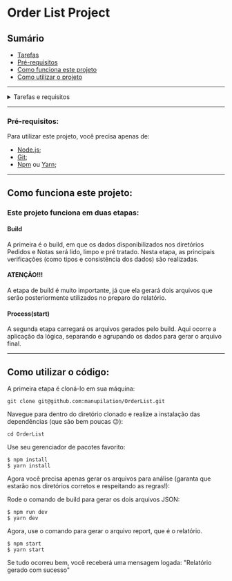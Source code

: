 # Order List Project

## Sumário

- [Tarefas](#tasks)
- [Pré-requisitos](#pré-requisitos)
- [Como funciona este projeto](#work)
- [Como utilizar o projeto](#using)

---

<details close>
  <summary id="tasks">Tarefas e requisitos</summary>

  - [x] Ler todos os arquivos de pedidos:
    - [x] Lançar erro em tipagens erradas;
    - [x] Lançar erro em repetições de numero_item;
    - [x] Lançar erro em falta de numero_item consecutivo;

  - [x] Ler todos os arquivos de notas:
    - [x] Lançar erro em tipagens erradas;
    - [x] Lançar erro em pares inexistentes;

  - [x] Identificar os pedidos pendentes:
    - [x] Lançar erro se a soma ultrapassar o limite;

  - [x] Gravar um arquivo de texto com a listagem dos pedidos pendentes:
    - [x] Informar o valor total de cada pedido;
    - [x] Informar o saldo do valor residual;

  - [x] Gravar uma lista de itens pendentes:
    - [x] Informar o número dos itens pendentes;
    - [x] Informar o saldo de quantidade;
</details>

---

### Pré-requisitos:

<p>Para utilizar este projeto, você precisa apenas de:</p>

- [Node.js](https://docs.npmjs.com/downloading-and-installing-node-js-and-npm);
- [Git](https://git-scm.com/book/pt-br/v2/Come%C3%A7ando-Instalando-o-Git);
- [Npm](https://docs.npmjs.com/downloading-and-installing-node-js-and-npm) ou [Yarn](https://yarnpkg.com/getting-started/install);

---

<h2 id='work'>Como funciona este projeto:</h2>

<h3>Este projeto funciona em duas etapas:</h3>

<h4>Build</h4>
A primeira é o build, em que os dados disponibilizados nos diretórios Pedidos e Notas será lido, limpo e pré tratado. Nesta etapa, as principais verificações (como tipos e consistência dos dados) são realizadas.

<h4>ATENÇÃO!!!</h4>

A etapa de build é muito importante, já que ela gerará dois arquivos que serão posteriormente utilizados no preparo do relatório.

<h4>Process(start)</h4>
A segunda etapa carregará os arquivos gerados pelo build. Aqui ocorre a aplicação da lógica, separando e agrupando os dados para gerar o arquivo final.

---

<h2 id='using'>Como utilizar o código:</h2>

A primeira etapa é cloná-lo em sua máquina:
```
git clone git@github.com:manupilation/OrderList.git
```

Navegue para dentro do diretório clonado e realize a instalação das dependências (que são bem poucas 😉):

```
cd OrderList
```

Use seu gerenciador de pacotes favorito:

```
$ npm install
$ yarn install
```

Agora você precisa apenas gerar os arquivos para análise (garanta que estarão nos diretórios corretos e respeitando as regras!):

Rode o comando de build para gerar os dois arquivos JSON:

```
$ npm run dev
$ yarn dev
```

Agora, use o comando para gerar o arquivo report, que é o relatório.

```
$ npm start
$ yarn start
```
Se tudo ocorreu bem, você receberá uma mensagem logada:
"Relatório gerado com sucesso"
